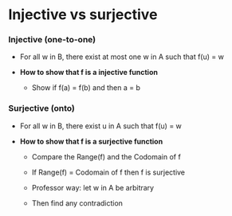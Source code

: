 # Injective vs surjective

### Injective (one-to-one)

- For all w in B, there exist at most one w in A such that f(u) = w

- **How to show that f is a injective function**

    - Show if f(a) = f(b) and then a = b

### Surjective (onto)

- For all w in B, there exist u in A such that f(u) = w

- **How to show that f is a surjective function**

    - Compare the Range(f) and the Codomain of f

    - If Range(f) = Codomain of f then f is surjective

    - Professor way: let w in A be arbitrary

    - Then find any contradiction
